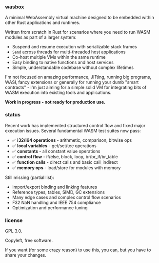 ### wasbox

A minimal WebAssembly virtual machine designed to be embedded within other Rust applications and runtimes.

Written from scratch in Rust for scenarios where you need to run WASM modules as part of a larger system:

- Suspend and resume execution with serializable stack frames
- `Send` across threads for multi-threaded host applications
- Co-host multiple VMs within the same runtime
- Easy binding to native functions and host services
- Simple, understandable codebase without complex lifetimes

I'm not focused on amazing performance, JITting, running big programs, WASI, fancy extensions or generally for running
your dumb "smart contracts" - I'm just aiming for a simple solid VM for integrating bits of WASM execution into existing
tools and applications.

**Work in progress - not ready for production use.**

### status

Recent work has implemented structured control flow and fixed major execution issues. Several fundamental WASM test
suites now pass:

- ✅ **i32/i64 operations** - arithmetic, comparison, bitwise ops
- ✅ **local variables** - get/set/tee operations
- ✅ **constants** - all constant value operations
- ✅ **control flow** - if/else, block, loop, br/br_if/br_table
- ✅ **function calls** - direct calls and basic call_indirect
- ✅ **memory ops** - load/store for modules with memory

Still missing (partial list):

- Import/export binding and linking features
- Reference types, tables, SIMD, GC extensions
- Many edge cases and complex control flow scenarios
- F32 NaN handling and IEEE 754 compliance
- Optimization and performance tuning

### license

GPL 3.0.

Copyleft, free software.

If you want (for some crazy reason) to use this, you can, but you have to share your changes.
